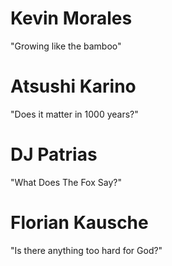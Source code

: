 # Kevin Morales
"Growing like the bamboo"
# Atsushi Karino
"Does it matter in 1000 years?"
# DJ Patrias 
"What Does The Fox Say?"
# Florian Kausche 
"Is there anything too hard for God?"
